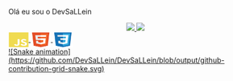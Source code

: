 Olá eu sou o DevSaLLein


<div align="center">
  <a href="https://github.com/DevSaLLein">
  <img height="180em" src="https://github-readme-stats.vercel.app/api?username=DevSaLLein&show_icons=true&theme=dracula&include_all_commits=true&count_private=true"/>
  <img height="180em" src="https://github-readme-stats.vercel.app/api/top-langs/?username=DevSaLLein&layout=compact&langs_count=7&theme=dracula"/>
</div>
	
<div>
 <img align="center" alt="Rafa-Js" height="30" width="40" src="https://raw.githubusercontent.com/devicons/devicon/master/icons/javascript/javascript-plain.svg">	
 <img align="center" alt="Rafa-HTML" height="30" width="40" src="https://raw.githubusercontent.com/devicons/devicon/master/icons/html5/html5-original.svg">
 <img align="center" alt="Rafa-CSS" height="30" width="40" src="https://raw.githubusercontent.com/devicons/devicon/master/icons/css3/css3-original.svg">
</div>
<!-- cobrinhaaa -->
	![Snake animation](https://github.com/DevSaLLein/DevSaLLein/blob/output/github-contribution-grid-snake.svg)
